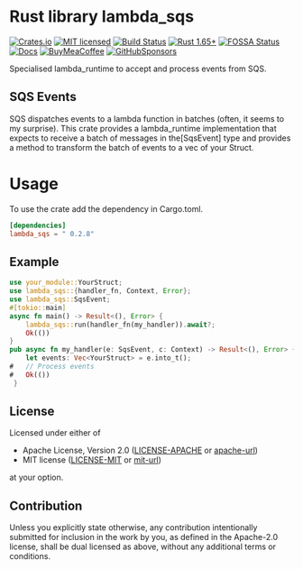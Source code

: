 
# Rust library lambda_sqs

[![Crates.io][crates-badge]][crates-url]
[![MIT licensed][mit-badge]][mit-url]
[![Build Status][circleci-badge]][circleci-url]
[![Rust 1.65+][version-badge]][version-url]
[![FOSSA Status][fossa-badge]][fossa-url]
[![Docs][docs-badge]][docs-url]
[![BuyMeaCoffee][bmac-badge]][bmac-url]
[![GitHubSponsors][ghub-badge]][ghub-url]

Specialised lambda_runtime to accept and process events from SQS.

## SQS Events

SQS dispatches events to a lambda function in batches (often, it seems
to my surprise). This crate provides a lambda_runtime implementation that
expects to receive a batch of messages in the[SqsEvent] type and provides
a method to transform the batch of events to a vec of your Struct.

# Usage

To use the crate add the dependency in Cargo.toml.

```toml
[dependencies]
lambda_sqs = " 0.2.8"
```

## Example

```rust
use your_module::YourStruct;
use lambda_sqs::{handler_fn, Context, Error};
use lambda_sqs::SqsEvent;
#[tokio::main]
async fn main() -> Result<(), Error> {
    lambda_sqs::run(handler_fn(my_handler)).await?;
    Ok(())
}
pub async fn my_handler(e: SqsEvent, c: Context) -> Result<(), Error> {
    let events: Vec<YourStruct> = e.into_t();
#   // Process events
#   Ok(())
 }
```

## License

Licensed under either of

* Apache License, Version 2.0
   ([LICENSE-APACHE](LICENSE-APACHE) or [apache-url])
* MIT license
   ([LICENSE-MIT](LICENSE-MIT) or [mit-url])

at your option.

[apache-url]: http://www.apache.org/licenses/LICENSE-2.0
[mit-url]: http://opensource.org/licenses/MIT

## Contribution

Unless you explicitly state otherwise, any contribution intentionally submitted
for inclusion in the work by you, as defined in the Apache-2.0 license, shall be
dual licensed as above, without any additional terms or conditions.

[crates-badge]: https://img.shields.io/crates/v/lambda_sqs.svg
[crates-url]: https://crates.io/crates/lambda_sqs
[mit-badge]: https://img.shields.io/badge/license-MIT-blue.svg
[mit-url]: https://github.com/jerusdp/lambda_sqs/blob/main/LICENSE
[circleci-badge]: https://dl.circleci.com/status-badge/img/gh/jerus-org/lambda_sqs/tree/main.svg?style=svg
[circleci-url]: https://dl.circleci.com/status-badge/redirect/gh/jerus-org/lambda_sqs/tree/main
[version-badge]: https://img.shields.io/badge/rust-1.65+-orange.svg
[version-url]: https://www.rust-lang.org
[fossa-badge]: https://app.fossa.com/api/projects/custom%2B22707%2Fgit%40github.com%3Ajerusdp%2Flambda_sqs.git.svg?type=shield
[fossa-url]: https://app.fossa.com/projects/custom%2B22707%2Fgit%40github.com%3Ajerusdp%2Flambda_sqs.git?ref=badge_shield
[docs-badge]:  https://docs.rs/lambda_sqs/badge.svg
[docs-url]:  https://docs.rs/lambda_sqs
[bmac-badge]: https://badgen.net/badge/icon/buymeacoffee?color=yellow&icon=buymeacoffee&label
[bmac-url]: https://buymeacoffee.com/jerusdp
[ghub-badge]: https://img.shields.io/badge/sponsor-30363D?logo=GitHub-Sponsors&logoColor=#white
[ghub-url]: https://github.com/sponsors/jerusdp
